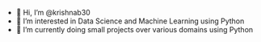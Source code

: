 - 👋 Hi, I’m @krishnab30
- 👀 I’m interested in Data Science and Machine Learning using Python
- 🌱 I’m currently doing small projects over various domains using Python

<!---
krishnab30/krishnab30 is a ✨ special ✨ repository because its `README.md` (this file) appears on your GitHub profile.
You can click the Preview link to take a look at your changes.
--->
